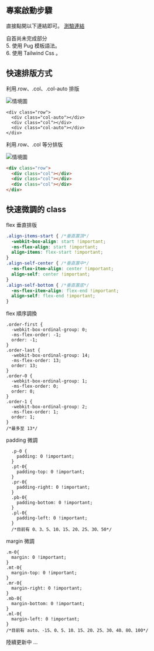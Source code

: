 ## 專案啟動步驟

直接點開以下連結即可。
[測驗連結](https://a7912102002.github.io/caleb "測驗連結")

自首尚未完成部分  
5. 使用 Pug 模板語法。  
6. 使用 Tailwind Css 。  



## 快速排版方式
利用.row、.col、.col-auto 排版

![情境圖](https://a7912102002.github.io/caleb/readme_img/row1.jpg "情境圖")

```程式類型
<div class="row">
  <div class="col-auto"></div>
  <div class="col"></div>
  <div class="col-auto"></div>
</div>
```

利用.row、.col 等分排版

![情境圖](https://a7912102002.github.io/caleb/readme_img/row2.jpg "情境圖")

```html
<div class="row">
  <div class="col"></div>
  <div class="col"></div>
  <div class="col"></div>
</div>
```

## 快速微調的 class

flex 垂直排版

```css
.align-items-start { /*垂直置頂*/
  -webkit-box-align: start !important;
  -ms-flex-align: start !important;
  align-items: flex-start !important;
}
.align-self-center { /*垂直置中*/
  -ms-flex-item-align: center !important;
  align-self: center !important;
}
.align-self-bottom { /*垂直置底*/
  -ms-flex-item-align: flex-end !important;
  align-self: flex-end !important;
}
```

flex 順序調換

```程式類型
.order-first {
  -webkit-box-ordinal-group: 0;
  -ms-flex-order: -1;
  order: -1;
}
.order-last {
  -webkit-box-ordinal-group: 14;
  -ms-flex-order: 13;
  order: 13;
}
.order-0 {
  -webkit-box-ordinal-group: 1;
  -ms-flex-order: 0;
  order: 0;
}
.order-1 {
  -webkit-box-ordinal-group: 2;
  -ms-flex-order: 1;
  order: 1;
}
/*最多至 13*/
```

padding 微調

```程式類型
  .p-0 {
    padding: 0 !important;
  }
  .pt-0{
    padding-top: 0 !important;
  }
  .pr-0{
    padding-right: 0 !important;
  }
  .pb-0{
    padding-bottom: 0 !important;
  }
  .pl-0{
    padding-left: 0 !important;
  }
  /*目前有 0、3、5、10、15、20、25、30、50*/
```
margin 微調

```程式類型
.m-0{
  margin: 0 !important;
}
.mt-0{
  margin-top: 0 !important;
}
.mr-0{
  margin-right: 0 !important;
}
.mb-0{
  margin-bottom: 0 !important;
}
.ml-0{
  margin-left: 0 !important;
}
/*目前有 auto、-15、0、5、10、15、20、25、30、40、80、100*/
```

陸續更新中 ...
